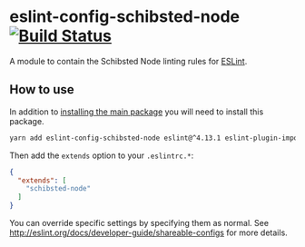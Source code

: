 # eslint-config-schibsted-node [![Build Status](https://travis-ci.org/schibsted/eslint-config-schibsted.svg?branch=master)](https://travis-ci.org/schibsted/eslint-config-schibsted)

A module to contain the Schibsted Node linting rules for [ESLint](http://eslint.org/).

## How to use

In addition to [installing the main package](../eslint-config-schibsted/README.md) you will need to install this package.

```bash
yarn add eslint-config-schibsted-node eslint@^4.13.1 eslint-plugin-import@^2.8.0 -D
```

Then add the `extends` option to your `.eslintrc.*`:

```json
{
  "extends": [
    "schibsted-node"
  ]
}
```

You can override specific settings by specifying them as normal. See <http://eslint.org/docs/developer-guide/shareable-configs> for more details.

